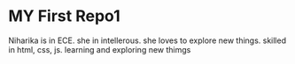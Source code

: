# MY First Repo1
Niharika is in ECE.
she in intellerous.
she loves to explore new things.
skilled in html, css, js.
learning and exploring new thimgs
